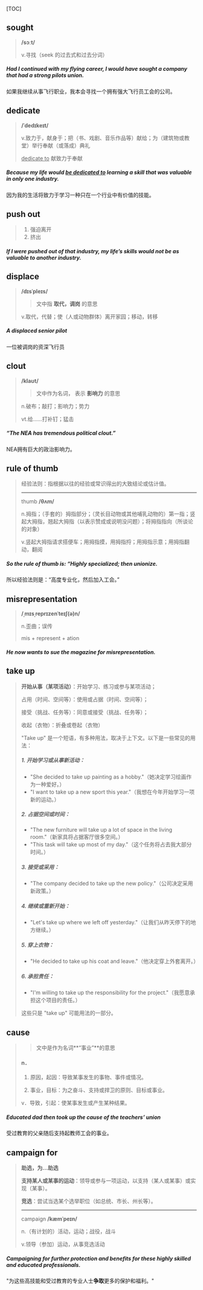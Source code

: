[TOC]

## sought

> **/sɔːt/**
>
> v.寻找（seek 的过去式和过去分词）

##### Had I continued with my flying career, I would have **sought** a company that had a strong pilots union. 

如果我继续从事飞行职业，我本会寻找一个拥有强大飞行员工会的公司。

## dedicate

> **/ˈdedɪkeɪt/**
>
> v.致力于，献身于；把（书、戏剧、音乐作品等）献给；为（建筑物或教堂）举行奉献（或落成）典礼
>
> <u>dedicate to</u> 献致力于奉献

##### Because my life would <u>be **dedicated** to</u> learning a skill that was valuable in only one industry.

因为我的生活将致力于学习一种只在一个行业中有价值的技能。

## push out

> 1. 强迫离开
> 2. 挤出

##### If I were **pushed out** of that industry, my life’s skills would not be as valuable to another industry.

## displace

> **/dɪsˈpleɪs/**
>
> > 文中指 **取代，调岗** 的意思
>
> v.取代，代替；使（人或动物群体）离开家园；移动，转移

##### A **displaced** senior pilot

一位被调岗的资深飞行员

## clout

> **/klaʊt/**
>
> > 文中作为名词， 表示 **影响力** 的意思
>
> n.破布；敲打；影响力；势力
>
> vt.给……打补钉；猛击

##### “The NEA has tremendous political **clout**.”

NEA拥有巨大的政治影响力。

## rule of thumb

> 经验法则：指根据以往的经验或常识得出的大致结论或估计值。
>
> ---
>
> thumb	**/θʌm/**
>
> n.拇指；（手套的）拇指部分；（灵长目动物或其他哺乳动物的）第一指；竖起大拇指，翘起大拇指（以表示赞成或说明没问题）；将拇指指向（所谈论的对象）
>
> v.竖起大拇指请求搭便车；用拇指摸，用拇指捋；用拇指示意；用拇指翻动，翻阅

##### So the **rule of thumb** is: “Highly specialized; then unionize.

所以经验法则是：“高度专业化，然后加入工会。”

## misrepresentation

> **/ˌmɪsˌreprɪzenˈteɪʃ(ə)n/**
>
> n.歪曲；误传
>
> mis + represent + ation

##### He now wants to sue the magazine for **misrepresentation**.

## take up

> **开始从事（某项活动）**：开始学习、练习或参与某项活动；
>
> 占用（时间、空间等）：使用或占据（时间、空间等）；
>
> 接受（挑战、任务等）：同意或接受（挑战、任务等）；
>
> 收起（衣物）：折叠或卷起（衣物）
>
> "Take up" 是一个短语，有多种用法，取决于上下文。以下是一些常见的用法：
>
> ##### 1. 开始学习或从事新活动：
>
> - "She decided to take up painting as a hobby."（她决定学习绘画作为一种爱好。）
> - "I want to take up a new sport this year."（我想在今年开始学习一项新的运动。）
>
> ##### 2. 占据空间或时间：
>
> - "The new furniture will take up a lot of space in the living room."（新家具将占据客厅很多空间。）
> - "This task will take up most of my day."（这个任务将占去我大部分时间。）
>
> ##### 3. 接受或采用：
>
> - "The company decided to take up the new policy."（公司决定采用新政策。）
>
> ##### 4. 继续或重新开始：
>
> - "Let's take up where we left off yesterday."（让我们从昨天停下的地方继续。）
>
> ##### 5. 穿上衣物：
>
> - "He decided to take up his coat and leave."（他决定穿上外套离开。）
>
> ##### 6. 承担责任：
>
> - "I'm willing to take up the responsibility for the project."（我愿意承担这个项目的责任。）
>
> 这些只是 "take up" 可能用法的一部分。

## cause

> > 文中是作为名词**“事业”**的意思
>
> #### n．
>
> 1. 原因，起因：导致某事发生的事物、事件或情况。
>
> 2. 事业，目标：为之奋斗、支持或捍卫的原则、目标或事业。
>
> v．导致，引起：使某事发生或产生某种结果。

##### Educated dad then **took up** the **cause** of the teachers’ union

受过教育的父亲随后支持起教师工会的事业。

## campaign for

> **助选，为...助选**
>
> **支持某人或某事的运动**：领导或参与一项运动，以支持（某人或某事）或实现（某事）。
>
> **竞选**：尝试当选某个选举职位（如总统、市长、州长等）。
>
> ---
>
> campaign	**/kæmˈpeɪn/**
>
> n.（有计划的）活动，运动；战役，战斗
>
> v.领导（参加）运动，从事竞选活动

##### **Campaigning for** further protection and benefits for these highly skilled and educated professionals.

"为这些高技能和受过教育的专业人士**争取**更多的保护和福利。"

